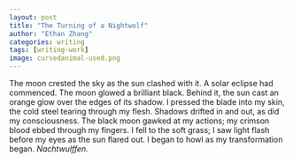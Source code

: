 ```yaml
---
layout: post
title: "The Turning of a Nightwolf"
author: "Ethan Zhang"
categories: writing
tags: [writing-work]
image: cursedanimal-used.png
---
```


<html>
  <head>
    <title>The Turning of a Nightwolf</title>
  </head>
  <body>
  <p>The moon crested the sky as the sun clashed with it. A solar eclipse had commenced. The moon glowed a brilliant black. Behind it, the sun cast an orange glow over the edges of its shadow. I pressed the blade into my skin, the cold steel tearing through my flesh. Shadows drifted in and out, as did my consciousness. The black moon gawked at my actions; my crimson blood ebbed through my fingers. I fell to the soft grass; I saw light flash before my eyes as the sun flared out. I began to howl as my transformation began.<i> Nachtwulffen.</i</p>